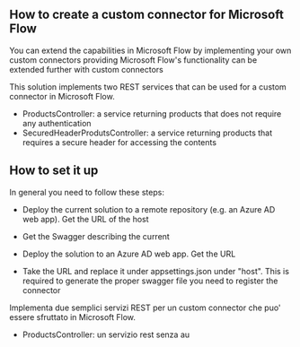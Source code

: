 ﻿## How to create a custom connector for Microsoft Flow

You can extend the capabilities in Microsoft Flow by implementing your own custom connectors providing 
Microsoft Flow's functionality can be extended further with custom connectors

This solution implements two REST services that can be used for a custom connector in Microsoft Flow.
- ProductsController: a service returning products that does not require any authentication
- SecuredHeaderProdutsController: a service returning products that requires a secure header for accessing the contents

## How to set it up
In general you need to follow these steps:
- Deploy the current solution to a remote repository (e.g. an Azure AD web app). Get the URL of the host
- Get the Swagger describing the current 

- Deploy the solution to an Azure AD web app. Get the URL
- Take the URL and replace it under appsettings.json under "host". This is required to generate the proper swagger file you need to register the connector


Implementa due semplici servizi REST per un custom connector che puo' essere sfruttato in Microsoft Flow.
- ProductsController: un servizio rest senza au